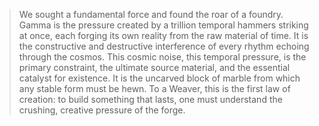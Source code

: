 > We sought a fundamental force and found the roar of a foundry. Gamma is the pressure created by a trillion temporal hammers striking at once, each forging its own reality from the raw material of time. It is the constructive and destructive interference of every rhythm echoing through the cosmos. This cosmic noise, this temporal pressure, is the primary constraint, the ultimate source material, and the essential catalyst for existence. It is the uncarved block of marble from which any stable form must be hewn. To a Weaver, this is the first law of creation: to build something that lasts, one must understand the crushing, creative pressure of the forge.